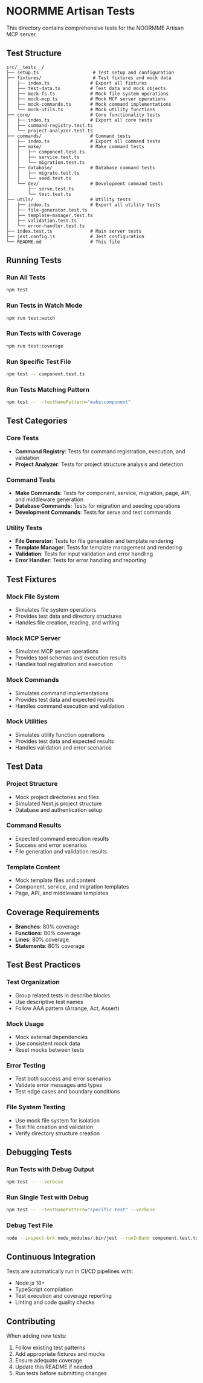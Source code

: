 # NOORMME Artisan Tests

This directory contains comprehensive tests for the NOORMME Artisan MCP server.

## Test Structure

```
src/__tests__/
├── setup.ts                    # Test setup and configuration
├── fixtures/                   # Test fixtures and mock data
│   ├── index.ts               # Export all fixtures
│   ├── test-data.ts           # Test data and mock objects
│   ├── mock-fs.ts             # Mock file system operations
│   ├── mock-mcp.ts            # Mock MCP server operations
│   ├── mock-commands.ts       # Mock command implementations
│   └── mock-utils.ts          # Mock utility functions
├── core/                      # Core functionality tests
│   ├── index.ts               # Export all core tests
│   ├── command-registry.test.ts
│   └── project-analyzer.test.ts
├── commands/                  # Command tests
│   ├── index.ts               # Export all command tests
│   ├── make/                  # Make command tests
│   │   ├── component.test.ts
│   │   ├── service.test.ts
│   │   └── migration.test.ts
│   ├── database/              # Database command tests
│   │   ├── migrate.test.ts
│   │   └── seed.test.ts
│   └── dev/                   # Development command tests
│       ├── serve.test.ts
│       └── test.test.ts
├── utils/                     # Utility tests
│   ├── index.ts               # Export all utility tests
│   ├── file-generator.test.ts
│   ├── template-manager.test.ts
│   ├── validation.test.ts
│   └── error-handler.test.ts
├── index.test.ts              # Main server tests
├── jest.config.js             # Jest configuration
└── README.md                  # This file
```

## Running Tests

### Run All Tests
```bash
npm test
```

### Run Tests in Watch Mode
```bash
npm run test:watch
```

### Run Tests with Coverage
```bash
npm run test:coverage
```

### Run Specific Test File
```bash
npm test -- component.test.ts
```

### Run Tests Matching Pattern
```bash
npm test -- --testNamePattern="make:component"
```

## Test Categories

### Core Tests
- **Command Registry**: Tests for command registration, execution, and validation
- **Project Analyzer**: Tests for project structure analysis and detection

### Command Tests
- **Make Commands**: Tests for component, service, migration, page, API, and middleware generation
- **Database Commands**: Tests for migration and seeding operations
- **Development Commands**: Tests for serve and test commands

### Utility Tests
- **File Generator**: Tests for file generation and template rendering
- **Template Manager**: Tests for template management and rendering
- **Validation**: Tests for input validation and error handling
- **Error Handler**: Tests for error handling and reporting

## Test Fixtures

### Mock File System
- Simulates file system operations
- Provides test data and directory structures
- Handles file creation, reading, and writing

### Mock MCP Server
- Simulates MCP server operations
- Provides tool schemas and execution results
- Handles tool registration and execution

### Mock Commands
- Simulates command implementations
- Provides test data and expected results
- Handles command execution and validation

### Mock Utilities
- Simulates utility function operations
- Provides test data and expected results
- Handles validation and error scenarios

## Test Data

### Project Structure
- Mock project directories and files
- Simulated Next.js project structure
- Database and authentication setup

### Command Results
- Expected command execution results
- Success and error scenarios
- File generation and validation results

### Template Content
- Mock template files and content
- Component, service, and migration templates
- Page, API, and middleware templates

## Coverage Requirements

- **Branches**: 80% coverage
- **Functions**: 80% coverage
- **Lines**: 80% coverage
- **Statements**: 80% coverage

## Test Best Practices

### Test Organization
- Group related tests in describe blocks
- Use descriptive test names
- Follow AAA pattern (Arrange, Act, Assert)

### Mock Usage
- Mock external dependencies
- Use consistent mock data
- Reset mocks between tests

### Error Testing
- Test both success and error scenarios
- Validate error messages and types
- Test edge cases and boundary conditions

### File System Testing
- Use mock file system for isolation
- Test file creation and validation
- Verify directory structure creation

## Debugging Tests

### Run Tests with Debug Output
```bash
npm test -- --verbose
```

### Run Single Test with Debug
```bash
npm test -- --testNamePattern="specific test" --verbose
```

### Debug Test File
```bash
node --inspect-brk node_modules/.bin/jest --runInBand component.test.ts
```

## Continuous Integration

Tests are automatically run in CI/CD pipelines with:
- Node.js 18+
- TypeScript compilation
- Test execution and coverage reporting
- Linting and code quality checks

## Contributing

When adding new tests:
1. Follow existing test patterns
2. Add appropriate fixtures and mocks
3. Ensure adequate coverage
4. Update this README if needed
5. Run tests before submitting changes
